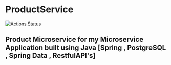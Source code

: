 # ProductService
[![Actions Status](https://github.com/kraju3/ProductService/workflows/tests/badge.svg)](https://github.com/kraju3/ProductService/actions)

## Product Microservice for my Microservice Application built using Java [Spring , PostgreSQL , Spring Data , RestfulAPI's]
